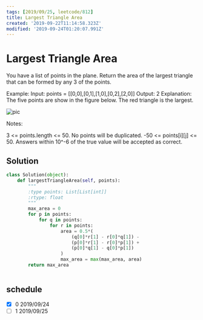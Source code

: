 ```yaml
---
tags: [2019/09/25, leetcode/812]
title: Largest Triangle Area
created: '2019-09-22T11:14:58.323Z'
modified: '2019-09-24T01:20:07.991Z'
---
```


# Largest Triangle Area

You have a list of points in the plane. Return the area of the largest triangle that can be formed by any 3 of the points.

Example:
Input: points = [[0,0],[0,1],[1,0],[0,2],[2,0]]
Output: 2
Explanation: 
The five points are show in the figure below. The red triangle is the largest.

![pic](https://s3-lc-upload.s3.amazonaws.com/uploads/2018/04/04/1027.png)

Notes:

3 <= points.length <= 50.
No points will be duplicated.
 -50 <= points[i][j] <= 50.
Answers within 10^-6 of the true value will be accepted as correct.

## Solution

```python
class Solution(object):
    def largestTriangleArea(self, points):
        """
        :type points: List[List[int]]
        :rtype: float
        """
        max_area = 0
        for p in points:
            for q in points:
                for r in points:
                    area = 0.5*(
                        (q[0]*r[1] - r[0]*q[1]) - 
                        (p[0]*r[1] - r[0]*p[1]) + 
                        (p[0]*q[1] - q[0]*p[1])
                    )
                    max_area = max(max_area, area)
        return max_area
                      
```

## schedule

* [x] 0 2019/09/24
* [ ] 1 2019/09/25
